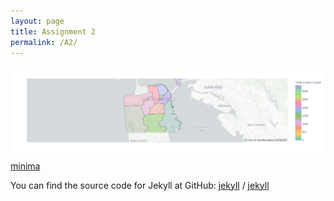 ```yaml
---
layout: page
title: Assignment 2
permalink: /A2/
---
```


![Book logo](/docs/assets/mapplot.png)
[minima](https://github.com/jekyll/minima)

You can find the source code for Jekyll at GitHub:
[jekyll][jekyll-organization] /
[jekyll](https://github.com/jekyll/jekyll)


[jekyll-organization]: https://github.com/jekyll
